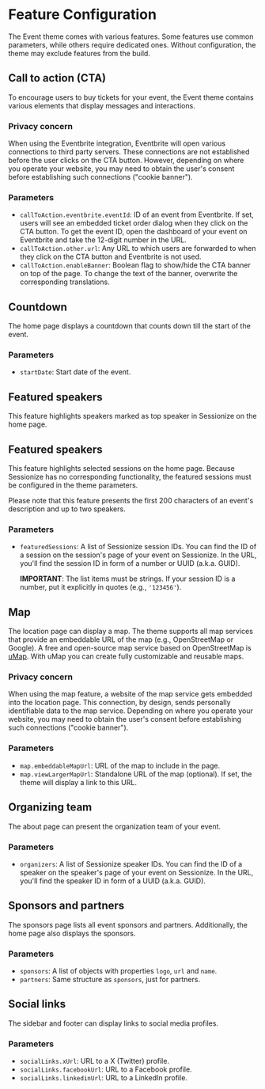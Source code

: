 # Feature Configuration

The Event theme comes with various features. Some features use common
parameters, while others require dedicated ones. Without configuration, the
theme may exclude features from the build.

## Call to action (CTA)

To encourage users to buy tickets for your event, the Event theme contains
various elements that display messages and interactions.

### Privacy concern

When using the Eventbrite integration, Eventbrite will open various connections
to third party servers. These connections are not established before the user
clicks on the CTA button. However, depending on where you operate your website,
you may need to obtain the user's consent before establishing such connections
("cookie banner").

### Parameters

-   `callToAction.eventbrite.eventId`: ID of an event from Eventbrite. If set,
    users will see an embedded ticket order dialog when they click on the CTA
    button. To get the event ID, open the dashboard of your event on Eventbrite and
    take the 12-digit number in the URL.
-   `callToAction.other.url`: Any URL to which users are forwarded to when they
    click on the CTA button and Eventbrite is not used.
-   `callToAction.enableBanner`: Boolean flag to show/hide the CTA banner on top
    of the page. To change the text of the banner, overwrite the corresponding
    translations.

## Countdown

The home page displays a countdown that counts down till the start of the event.

### Parameters

-   `startDate`: Start date of the event.

## Featured speakers

This feature highlights speakers marked as top speaker in Sessionize on the home
page.

## Featured speakers

This feature highlights selected sessions on the home page. Because Sessionize has no
corresponding functionality, the featured sessions must be configured in the
theme parameters.

Please note that this feature presents the first 200 characters of an event's
description and up to two speakers.

### Parameters

-   `featuredSessions`: A list of Sessionize session IDs. You can find the ID of a session
    on the session's page of your event on Sessionize. In the URL, you'll find the
    session ID in form of a number or UUID (a.k.a. GUID).

    **IMPORTANT**: The list items must be strings. If your session ID is a
    number, put it explicitly in quotes (e.g., `'123456'`).

## Map

The location page can display a map. The theme supports all map services that
provide an embeddable URL of the map (e.g., OpenStreetMap or Google). A free and
open-source map service based on OpenStreetMap is
[uMap](https://umap.openstreetmap.de). With uMap you can create fully
customizable and reusable maps.

### Privacy concern

When using the map feature, a website of the map service gets embedded into the
location page. This connection, by design, sends personally identifiable data to
the map service. Depending on where you operate your website, you may need to
obtain the user's consent before establishing such connections ("cookie
banner").

### Parameters

-   `map.embeddableMapUrl`: URL of the map to include in the page.
-   `map.viewLargerMapUrl`: Standalone URL of the map (optional). If set, the
    theme will display a link to this URL.

## Organizing team

The about page can present the organization team of your event.

### Parameters

-   `organizers`: A list of Sessionize speaker IDs. You can find the ID of a speaker
    on the speaker's page of your event on Sessionize. In the URL, you'll find the
    speaker ID in form of a UUID (a.k.a. GUID).

## Sponsors and partners

The sponsors page lists all event sponsors and partners. Additionally, the home
page also displays the sponsors.

### Parameters

-   `sponsors`: A list of objects with properties `logo`, `url` and `name`.
-   `partners`: Same structure as `sponsors`, just for partners.

## Social links

The sidebar and footer can display links to social media profiles.

### Parameters

-   `socialLinks.xUrl`: URL to a X (Twitter) profile.
-   `socialLinks.facebookUrl`: URL to a Facebook profile.
-   `socialLinks.linkedinUrl`: URL to a LinkedIn profile.
